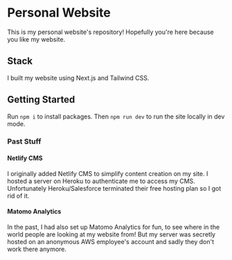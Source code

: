 # Personal Website

This is my personal website's repository! Hopefully you're here because you like my website.

## Stack

I built my website using Next.js and Tailwind CSS.

## Getting Started
Run `npm i` to install packages. Then `npm run dev` to run the site locally in dev mode.

### Past Stuff

#### Netlify CMS

I originally added Netlify CMS to simplify content creation on my site. I hosted a server on Heroku to authenticate me to access my CMS. Unfortunately Heroku/Salesforce terminated their free hosting plan so I got rid of it.

#### Matomo Analytics

In the past, I had also set up Matomo Analytics for fun, to see where in the world people are looking at my website from! But my server was secretly hosted on an anonymous AWS employee's account and sadly they don't work there anymore.

